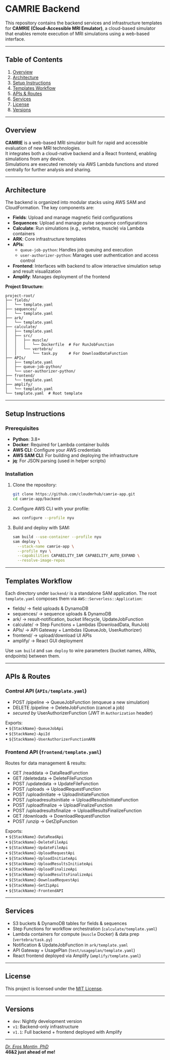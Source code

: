 # CAMRIE Backend

This repository contains the backend services and infrastructure templates for **CAMRIE (Cloud-Accessible MRI Emulator)**, a cloud-based simulator that enables remote execution of MRI simulations using a web-based interface.

---

## Table of Contents

1. [Overview](#overview)  
2. [Architecture](#architecture)  
3. [Setup Instructions](#setup-instructions)  
4. [Templates Workflow](#templates-workflow)  
5. [APIs & Routes](#apis--routes)  
6. [Services](#services)  
7. [License](#license)  
8. [Versions](#versions)

---

## Overview

**CAMRIE** is a web-based MRI simulator built for rapid and accessible evaluation of new MRI technologies.  
It integrates both a cloud-native backend and a React frontend, enabling simulations from any device.  
Simulations are executed remotely via AWS Lambda functions and stored centrally for further analysis and sharing.

---

## Architecture

The backend is organized into modular stacks using AWS SAM and CloudFormation. The key components are:

- **Fields**: Upload and manage magnetic field configurations  
- **Sequences**: Upload and manage pulse sequence configurations  
- **Calculate**: Run simulations (e.g., vertebra, muscle) via Lambda containers  
- **ARK**: Core infrastructure templates  
- **APIs**:
  - `queue-job-python`: Handles job queuing and execution  
  - `user-authorizer-python`: Manages user authentication and access control  
- **Frontend**: Interfaces with backend to allow interactive simulation setup and result visualization  
- **Amplify**: Manages deployment of the frontend

**Project Structure:**

```
project-root/
├── fields/
│   └── template.yaml
├── sequences/
│   └── template.yaml
├── ark/
│   └── template.yaml
├── calculate/
│   ├── template.yaml  
│   ├── src/
│   │   ├── muscle/
│   │   │   └── Dockerfile  # For RunJobFunction
│   │   └── vertebra/
│   │       └── task.py     # For DownloadDataFunction
├── APIs/
│   ├── template.yaml  
│   ├── queue-job-python/
│   └── user-authorizer-python/
├── frontend/
│   └── template.yaml
├── amplify/
│   └── template.yaml
└── template.yaml  # Root template
```

---

## Setup Instructions

### Prerequisites

- **Python**: 3.8+
- **Docker**: Required for Lambda container builds
- **AWS CLI**: Configure your AWS credentials
- **AWS SAM CLI**: For building and deploying the infrastructure
- **jq**: For JSON parsing (used in helper scripts)

### Installation

1. Clone the repository:
   ```bash
   git clone https://github.com/cloudmrhub/camrie-app.git
   cd camrie-app/backend
   ```

2. Configure AWS CLI with your profile:
   ```bash
   aws configure --profile nyu
   ```

3. Build and deploy with SAM:
   ```bash
   sam build --use-container --profile nyu
   sam deploy \
     --stack-name camrie-app \
     --profile nyu \
     --capabilities CAPABILITY_IAM CAPABILITY_AUTO_EXPAND \
     --resolve-image-repos
   ```

---

## Templates Workflow

Each directory under `backend/` is a standalone SAM application. The root `template.yaml` composes them via `AWS::Serverless::Application`:

- fields/           → field uploads & DynamoDB  
- sequences/        → sequence uploads & DynamoDB  
- ark/              → result‐notification, bucket lifecycle, UpdateJobFunction  
- calculate/        → Step Functions + Lambdas (DownloadData, RunJob)  
- APIs/             → API Gateway + Lambdas (QueueJob, UserAuthorizer)  
- frontend/         → upload/download UI APIs  
- amplify/          → React GUI deployment  

Use `sam build` and `sam deploy` to wire parameters (bucket names, ARNs, endpoints) between them.

---

## APIs & Routes

### Control API (`APIs/template.yaml`)

- POST   /pipeline         → QueueJobFunction (enqueue a new simulation)  
- DELETE /pipeline         → DeleteJobFunction (cancel a job)  
- *secured by* UserAuthorizerFunction (JWT in `Authorization` header)  

Exports:  
  • `${StackName}-QueueJobApi`  
  • `${StackName}-ApiId`  
  • `${StackName}-UserAuthorizerFunctionARN`  

### Frontend API (`frontend/template.yaml`)

Routes for data management & results:

- GET    /readdata           → DataReadFunction  
- GET    /deletedata         → DeleteFileFunction  
- POST   /updatedata         → UpdateFileFunction  
- POST   /uploads            → UploadRequestFunction  
- POST   /uploadinitiate     → UploadInitiateFunction  
- POST   /uploadresultsinitiate → UploadResultsInitiateFunction  
- POST   /uploadfinalize     → UploadFinalizeFunction  
- POST   /uploadresultsfinalize → UploadResultsFinalizeFunction  
- GET    /downloads          → DownloadRequestFunction  
- POST   /unzip              → GetZipFunction  

Exports:  
  • `${StackName}-DataReadApi`  
  • `${StackName}-DeleteFileApi`  
  • `${StackName}-UpdateFileApi`  
  • `${StackName}-UploadRequestApi`  
  • `${StackName}-UploadInitiateApi`  
  • `${StackName}-UploadResultsInitiateApi`  
  • `${StackName}-UploadFinalizeApi`  
  • `${StackName}-UploadResultsFinalizeApi`  
  • `${StackName}-DownloadRequestApi`  
  • `${StackName}-GetZipApi`  
  • `${StackName}-FrontendAPI`  

---

## Services

- S3 buckets & DynamoDB tables for fields & sequences  
- Step Functions for workflow orchestration (`calculate/template.yaml`)  
- Lambda containers for compute (`muscle` Docker) & data prep (`vertebra/task.py`)  
- Notification & UpdateJobFunction in `ark/template.yaml`  
- API Gateway + UsagePlan (`test/usageplan/template.yaml`)  
- React frontend deployed via Amplify (`amplify/template.yaml`)

---

## License

This project is licensed under the [MIT License](LICENSE).

---

## Versions

- `dev`: Nightly development version  
- `v1`: Backend-only infrastructure  
- `v1.1`: Full backend + frontend deployed with Amplify

---

[*Dr. Eros Montin, PhD*](http://me.biodimensional.com)  
**46&2 just ahead of me!**

